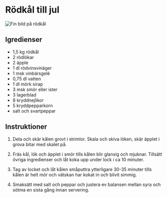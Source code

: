# Rödkål till jul

![Fin bild på rödkål](https://www.tina.se/wp/wp-content/uploads/2019/12/tina_rodkal.jpg)

## Igredienser

- 1,5 kg rödkål
- 2 rödlökar
- 2 äpple
- 1 dl rödvinsvinäger
- 1 msk vinbärsgelé
- 0,75 dl vatten
- 1 dl mörk sirap
- 3 msk smör eller ister
- 3 lagerblad
- 8 kryddnejlikor
- 5 kryddpepparkorn
- salt och svartpeppar

## Instruktioner

1. Dela och skär kålen grovt i strimlor. Skala och skiva löken, skär äpplet i grova bitar med skalet på.

2. Fräs kål, lök och äpplet i smör tills kålen blir glansig och mjuknar. Tillsätt övriga ingredienser och låt koka upp under lock i ca 10 minuter.

3. Tag av locket och låt kålen småputtra ytterligare 30-35 minuter tills kålen är helt mör och vätskan har kokat in och blivit simmig.

4. Smaksätt med salt och peppar och justera ev balansen mellan syra och sötma en sista gång innan servering.
